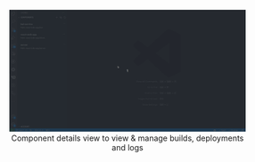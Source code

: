<figure align="center">
  <img alt="Component-Details" src="./gifs/comp-details.gif">
  <figcaption>Component details view to view & manage builds, deployments and logs</figcaption>
</figure>
